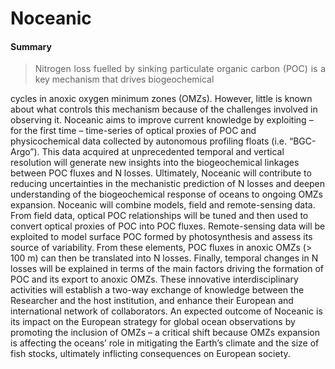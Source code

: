 # Noceanic
#### Summary
> <div style="text-align: justify"> Nitrogen loss fuelled by sinking particulate organic carbon (POC) is a key mechanism that drives biogeochemical
cycles in anoxic oxygen minimum zones (OMZs). However, little is known about what controls this mechanism
because of the challenges involved in observing it. Noceanic aims to improve current knowledge by exploiting – for
the first time – time-series of optical proxies of POC and physicochemical data collected by autonomous profiling
floats (i.e. “BGC-Argo”). This data acquired at unprecedented temporal and vertical resolution will generate new
insights into the biogeochemical linkages between POC fluxes and N losses. Ultimately, Noceanic will contribute
to reducing uncertainties in the mechanistic prediction of N losses and deepen understanding of the biogeochemical
response of oceans to ongoing OMZs expansion. Noceanic will combine models, field and remote-sensing data.
From field data, optical POC relationships will be tuned and then used to convert optical proxies of POC into POC
fluxes. Remote-sensing data will be exploited to model surface POC formed by photosynthesis and assess its source
of variability. From these elements, POC fluxes in anoxic OMZs (> 100 m) can then be translated into N losses.
Finally, temporal changes in N losses will be explained in terms of the main factors driving the formation of POC
and its export to anoxic OMZs. These innovative interdisciplinary activities will establish a two-way exchange of
knowledge between the Researcher and the host institution, and enhance their European and international network of
collaborators. An expected outcome of Noceanic is its impact on the European strategy for global ocean observations
by promoting the inclusion of OMZs – a critical shift because OMZs expansion is affecting the oceans’ role in
mitigating the Earth’s climate and the size of fish stocks, ultimately inflicting consequences on European society.
